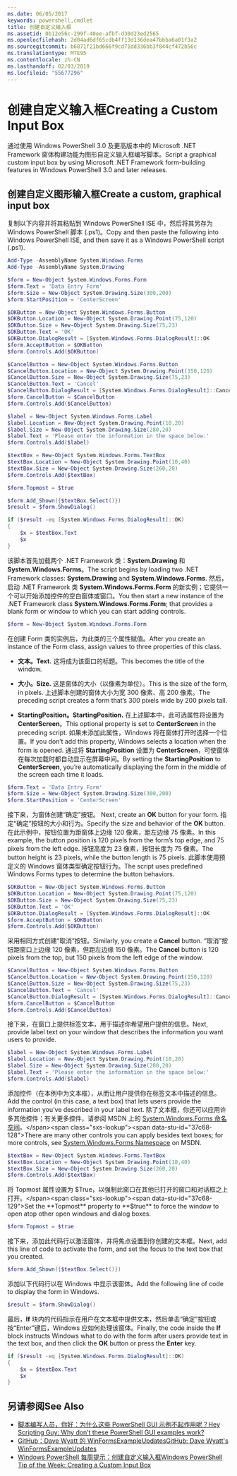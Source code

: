 ```yaml
---
ms.date: 06/05/2017
keywords: powershell,cmdlet
title: 创建自定义输入框
ms.assetid: 0b12e56c-299f-40ee-afbf-d30d23ed2565
ms.openlocfilehash: 2d04ad6df65cdb4ff13d136dea47bbba6a01f3a2
ms.sourcegitcommit: b6871f21bd666f9cd71dd336bb3f844cf472b56c
ms.translationtype: MTE95
ms.contentlocale: zh-CN
ms.lasthandoff: 02/03/2019
ms.locfileid: "55677296"
---
```

# <a name="creating-a-custom-input-box"></a><span data-ttu-id="37c68-103">创建自定义输入框</span><span class="sxs-lookup"><span data-stu-id="37c68-103">Creating a Custom Input Box</span></span>

<span data-ttu-id="37c68-104">通过使用 Windows PowerShell 3.0 及更高版本中的 Microsoft .NET Framework 窗体构建功能为图形自定义输入框编写脚本。</span><span class="sxs-lookup"><span data-stu-id="37c68-104">Script a graphical custom input box by using Microsoft .NET Framework form-building features in Windows PowerShell 3.0 and later releases.</span></span>

## <a name="create-a-custom-graphical-input-box"></a><span data-ttu-id="37c68-105">创建自定义图形输入框</span><span class="sxs-lookup"><span data-stu-id="37c68-105">Create a custom, graphical input box</span></span>

<span data-ttu-id="37c68-106">复制以下内容并将其粘贴到 Windows PowerShell ISE 中，然后将其另存为 Windows PowerShell 脚本 (.ps1)。</span><span class="sxs-lookup"><span data-stu-id="37c68-106">Copy and then paste the following into Windows PowerShell ISE, and then save it as a Windows PowerShell script (.ps1).</span></span>

```powershell
Add-Type -AssemblyName System.Windows.Forms
Add-Type -AssemblyName System.Drawing

$form = New-Object System.Windows.Forms.Form
$form.Text = 'Data Entry Form'
$form.Size = New-Object System.Drawing.Size(300,200)
$form.StartPosition = 'CenterScreen'

$OKButton = New-Object System.Windows.Forms.Button
$OKButton.Location = New-Object System.Drawing.Point(75,120)
$OKButton.Size = New-Object System.Drawing.Size(75,23)
$OKButton.Text = 'OK'
$OKButton.DialogResult = [System.Windows.Forms.DialogResult]::OK
$form.AcceptButton = $OKButton
$form.Controls.Add($OKButton)

$CancelButton = New-Object System.Windows.Forms.Button
$CancelButton.Location = New-Object System.Drawing.Point(150,120)
$CancelButton.Size = New-Object System.Drawing.Size(75,23)
$CancelButton.Text = 'Cancel'
$CancelButton.DialogResult = [System.Windows.Forms.DialogResult]::Cancel
$form.CancelButton = $CancelButton
$form.Controls.Add($CancelButton)

$label = New-Object System.Windows.Forms.Label
$label.Location = New-Object System.Drawing.Point(10,20)
$label.Size = New-Object System.Drawing.Size(280,20)
$label.Text = 'Please enter the information in the space below:'
$form.Controls.Add($label)

$textBox = New-Object System.Windows.Forms.TextBox
$textBox.Location = New-Object System.Drawing.Point(10,40)
$textBox.Size = New-Object System.Drawing.Size(260,20)
$form.Controls.Add($textBox)

$form.Topmost = $true

$form.Add_Shown({$textBox.Select()})
$result = $form.ShowDialog()

if ($result -eq [System.Windows.Forms.DialogResult]::OK)
{
    $x = $textBox.Text
    $x
}
```

<span data-ttu-id="37c68-107">该脚本首先加载两个 .NET Framework 类：**System.Drawing** 和 **System.Windows.Forms**。</span><span class="sxs-lookup"><span data-stu-id="37c68-107">The script begins by loading two .NET Framework classes: **System.Drawing** and **System.Windows.Forms**.</span></span> <span data-ttu-id="37c68-108">然后，启动 .NET Framework 类 **System.Windows.Forms.Form** 的新实例；它提供一个可以开始添加控件的空白窗体或窗口。</span><span class="sxs-lookup"><span data-stu-id="37c68-108">You then start a new instance of the .NET Framework class **System.Windows.Forms.Form**; that provides a blank form or window to which you can start adding controls.</span></span>

```powershell
$form = New-Object System.Windows.Forms.Form
```

<span data-ttu-id="37c68-109">在创建 Form 类的实例后，为此类的三个属性赋值。</span><span class="sxs-lookup"><span data-stu-id="37c68-109">After you create an instance of the Form class, assign values to three properties of this class.</span></span>

- <span data-ttu-id="37c68-110">**文本。**</span><span class="sxs-lookup"><span data-stu-id="37c68-110">**Text.**</span></span> <span data-ttu-id="37c68-111">这将成为该窗口的标题。</span><span class="sxs-lookup"><span data-stu-id="37c68-111">This becomes the title of the window.</span></span>

- <span data-ttu-id="37c68-112">**大小。**</span><span class="sxs-lookup"><span data-stu-id="37c68-112">**Size.**</span></span> <span data-ttu-id="37c68-113">这是窗体的大小（以像素为单位）。</span><span class="sxs-lookup"><span data-stu-id="37c68-113">This is the size of the form, in pixels.</span></span> <span data-ttu-id="37c68-114">上述脚本创建的窗体大小为宽 300 像素、高 200 像素。</span><span class="sxs-lookup"><span data-stu-id="37c68-114">The preceding script creates a form that’s 300 pixels wide by 200 pixels tall.</span></span>

- <span data-ttu-id="37c68-115">**StartingPosition。**</span><span class="sxs-lookup"><span data-stu-id="37c68-115">**StartingPosition.**</span></span> <span data-ttu-id="37c68-116">在上述脚本中，此可选属性将设置为 **CenterScreen**。</span><span class="sxs-lookup"><span data-stu-id="37c68-116">This optional property is set to **CenterScreen** in the preceding script.</span></span> <span data-ttu-id="37c68-117">如果未添加此属性，Windows 将在窗体打开时选择一个位置。</span><span class="sxs-lookup"><span data-stu-id="37c68-117">If you don’t add this property, Windows selects a location when the form is opened.</span></span> <span data-ttu-id="37c68-118">通过将 **StartingPosition** 设置为 **CenterScreen**，可使窗体在每次加载时都自动显示在屏幕中间。</span><span class="sxs-lookup"><span data-stu-id="37c68-118">By setting the **StartingPosition** to **CenterScreen**, you’re automatically displaying the form in the middle of the screen each time it loads.</span></span>

```powershell
$form.Text = 'Data Entry Form'
$form.Size = New-Object System.Drawing.Size(300,200)
$form.StartPosition = 'CenterScreen'
```

<span data-ttu-id="37c68-119">接下来，为窗体创建“确定”按钮。  </span><span class="sxs-lookup"><span data-stu-id="37c68-119">Next, create an **OK** button for your form.</span></span> <span data-ttu-id="37c68-120">指定“确定”按钮的大小和行为。</span><span class="sxs-lookup"><span data-stu-id="37c68-120">Specify the size and behavior of the **OK** button.</span></span> <span data-ttu-id="37c68-121">在此示例中，按钮位置为距窗体上边缘 120 像素，距左边缘 75 像素。</span><span class="sxs-lookup"><span data-stu-id="37c68-121">In this example, the button position is 120 pixels from the form’s top edge, and 75 pixels from the left edge.</span></span> <span data-ttu-id="37c68-122">按钮高度为 23 像素，按钮长度为 75 像素。</span><span class="sxs-lookup"><span data-stu-id="37c68-122">The button height is 23 pixels, while the button length is 75 pixels.</span></span> <span data-ttu-id="37c68-123">此脚本使用预定义的 Windows 窗体类型确定按钮行为。</span><span class="sxs-lookup"><span data-stu-id="37c68-123">The script uses predefined Windows Forms types to determine the button behaviors.</span></span>

```powershell
$OKButton = New-Object System.Windows.Forms.Button
$OKButton.Location = New-Object System.Drawing.Point(75,120)
$OKButton.Size = New-Object System.Drawing.Size(75,23)
$OKButton.Text = 'OK'
$OKButton.DialogResult = [System.Windows.Forms.DialogResult]::OK
$form.AcceptButton = $OKButton
$form.Controls.Add($OKButton)
```

<span data-ttu-id="37c68-124">采用相同方式创建“取消”按钮。</span><span class="sxs-lookup"><span data-stu-id="37c68-124">Similarly, you create a **Cancel** button.</span></span> <span data-ttu-id="37c68-125">“取消”按钮距窗口上边缘 120 像素，但距左边缘 150 像素。</span><span class="sxs-lookup"><span data-stu-id="37c68-125">The **Cancel** button is 120 pixels from the top, but 150 pixels from the left edge of the window.</span></span>

```powershell
$CancelButton = New-Object System.Windows.Forms.Button
$CancelButton.Location = New-Object System.Drawing.Point(150,120)
$CancelButton.Size = New-Object System.Drawing.Size(75,23)
$CancelButton.Text = 'Cancel'
$CancelButton.DialogResult = [System.Windows.Forms.DialogResult]::Cancel
$form.CancelButton = $CancelButton
$form.Controls.Add($CancelButton)
```

<span data-ttu-id="37c68-126">接下来，在窗口上提供标签文本，用于描述你希望用户提供的信息。</span><span class="sxs-lookup"><span data-stu-id="37c68-126">Next, provide label text on your window that describes the information you want users to provide.</span></span>

```powershell
$label = New-Object System.Windows.Forms.Label
$label.Location = New-Object System.Drawing.Point(10,20)
$label.Size = New-Object System.Drawing.Size(280,20)
$label.Text = 'Please enter the information in the space below:'
$form.Controls.Add($label)
```

<span data-ttu-id="37c68-127">添加控件（在本例中为文本框），从而让用户提供你在标签文本中描述的信息。</span><span class="sxs-lookup"><span data-stu-id="37c68-127">Add the control (in this case, a text box) that lets users provide the information you’ve described in your label text.</span></span> <span data-ttu-id="37c68-128">除了文本框，你还可以应用许多其他控件；有关更多控件，请参阅 MSDN 上的 [System.Windows.Forms 命名空间](https://msdn.microsoft.com/library/k50ex0x9(v=vs.110).aspx)。</span><span class="sxs-lookup"><span data-stu-id="37c68-128">There are many other controls you can apply besides text boxes; for more controls, see [System.Windows.Forms Namespace](https://msdn.microsoft.com/library/k50ex0x9(v=vs.110).aspx) on MSDN.</span></span>

```powershell
$textBox = New-Object System.Windows.Forms.TextBox
$textBox.Location = New-Object System.Drawing.Point(10,40)
$textBox.Size = New-Object System.Drawing.Size(260,20)
$form.Controls.Add($textBox)
```

<span data-ttu-id="37c68-129">将 Topmost 属性设置为 $True，以强制此窗口在其他已打开的窗口和对话框之上打开。</span><span class="sxs-lookup"><span data-stu-id="37c68-129">Set the **Topmost** property to **$true** to force the window to open atop other open windows and dialog boxes.</span></span>

```powershell
$form.Topmost = $true
```

<span data-ttu-id="37c68-130">接下来，添加此代码行以激活窗体，并将焦点设置到你创建的文本框。</span><span class="sxs-lookup"><span data-stu-id="37c68-130">Next, add this line of code to activate the form, and set the focus to the text box that you created.</span></span>

```powershell
$form.Add_Shown({$textBox.Select()})
```

<span data-ttu-id="37c68-131">添加以下代码行以在 Windows 中显示该窗体。</span><span class="sxs-lookup"><span data-stu-id="37c68-131">Add the following line of code to display the form in Windows.</span></span>

```powershell
$result = $form.ShowDialog()
```

<span data-ttu-id="37c68-132">最后，**If** 块内的代码指示在用户在文本框中提供文本，然后单击“确定”按钮或按“Enter”键后，Windows 应如何处理该窗体。</span><span class="sxs-lookup"><span data-stu-id="37c68-132">Finally, the code inside the **If** block instructs Windows what to do with the form after users provide text in the text box, and then click the **OK** button or press the **Enter** key.</span></span>

```powershell
if ($result -eq [System.Windows.Forms.DialogResult]::OK)
{
    $x = $textBox.Text
    $x
}
```

## <a name="see-also"></a><span data-ttu-id="37c68-133">另请参阅</span><span class="sxs-lookup"><span data-stu-id="37c68-133">See Also</span></span>

- [<span data-ttu-id="37c68-134">脚本编写人员，你好：为什么这些 PowerShell GUI 示例不起作用呢？</span><span class="sxs-lookup"><span data-stu-id="37c68-134">Hey Scripting Guy:  Why don’t these PowerShell GUI examples work?</span></span>](https://go.microsoft.com/fwlink/?LinkId=506644)
- [<span data-ttu-id="37c68-135">GitHub：Dave Wyatt 的 WinFormsExampleUpdates</span><span class="sxs-lookup"><span data-stu-id="37c68-135">GitHub: Dave Wyatt's WinFormsExampleUpdates</span></span>](https://github.com/dlwyatt/WinFormsExampleUpdates)
- [<span data-ttu-id="37c68-136">Windows PowerShell 每周提示：创建自定义输入框</span><span class="sxs-lookup"><span data-stu-id="37c68-136">Windows PowerShell Tip of the Week:  Creating a Custom Input Box</span></span>](https://technet.microsoft.com/library/ff730941.aspx)